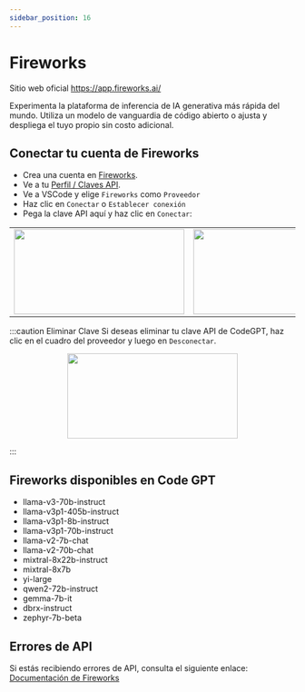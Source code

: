 ```yaml
---
sidebar_position: 16
---
```


# Fireworks

Sitio web oficial https://app.fireworks.ai/

Experimenta la plataforma de inferencia de IA generativa más rápida del mundo. Utiliza un modelo de vanguardia de código abierto o ajusta y despliega el tuyo propio sin costo adicional.

## Conectar tu cuenta de Fireworks

- Crea una cuenta en [Fireworks](https://app.fireworks.ai/login).
- Ve a tu [Perfil / Claves API](https://app.fireworks.ai/users?tab=apps).
- Ve a VSCode y elige `Fireworks` como `Proveedor`
- Haz clic en `Conectar` o `Establecer conexión`
- Pega la clave API aquí y haz clic en `Conectar`:

<table>
  <tr>
    <td align="center">
      <img width="300" height="150" src="https://github.com/user-attachments/assets/304467e4-ba5e-4124-982a-eaa4f3b8f2fd" />
    </td>
    <td align="center">
      <img width="300" height="150" src="https://github.com/user-attachments/assets/8a88eeb6-7e4e-4264-a920-a585f42cf490" />
    </td>
  </tr>
</table>

:::caution Eliminar Clave
Si deseas eliminar tu clave API de CodeGPT, haz clic en el cuadro del proveedor y luego en `Desconectar`.

<p align="center">
      <img width="300" height="150" src="https://github.com/user-attachments/assets/996db2bf-1a23-4449-be7c-de362ad1204a" />
</p>

:::

## Fireworks disponibles en Code GPT

- llama-v3-70b-instruct
- llama-v3p1-405b-instruct
- llama-v3p1-8b-instruct
- llama-v3p1-70b-instruct
- llama-v2-7b-chat
- llama-v2-70b-chat
- mixtral-8x22b-instruct
- mixtral-8x7b
- yi-large
- qwen2-72b-instruct
- gemma-7b-it
- dbrx-instruct
- zephyr-7b-beta

## Errores de API

Si estás recibiendo errores de API, consulta el siguiente enlace: [Documentación de Fireworks](https://readme.fireworks.ai/docs)
